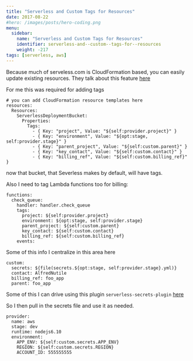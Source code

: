 ```yaml
---
title: "Serverless and Custom Tags for Resources"
date: 2017-08-22
#hero: /images/posts/hero-coding.png
menu:
  sidebar:
    name: "Serverless and Custom Tags for Resources"
    identifier: serverless-and--custom--tags-for--resources
    weight: -217
tags: [serverless, aws]
---
```


Because much of serveless.com is CloudFormation based, you can easily update existing resources. They talk about this feature [here](https://serverless.com/framework/docs/providers/aws/guide/resources/#override-aws-cloudformation-resource)

For me this was required for adding tags

```
# you can add CloudFormation resource templates here
resources:
  Resources:
    ServerlessDeploymentBucket:
      Properties:
        Tags:
          - { Key: "project", Value: "${self:provider.project}" }
          - { Key: "environment", Value: "${opt:stage, self:provider.stage}" }
          - { Key: "parent_project", Value: "${self:custom.parent}" }
          - { Key: "key_contact", Value: "${self:custom.contact}" }
          - { Key: "billing_ref", Value: "${self:custom.billing_ref}" }
```

now that bucket, that Severless makes by default, will have tags.

Also I need to tag Lambda functions too for billing:

```
functions:
  check_queue:
    handler: handler.check_queue
    tags:
      project: ${self:provider.project}
      environment: ${opt:stage, self:provider.stage}
      parent_project: ${self:custom.parent}
      key_contact: ${self:custom.contact}
      billing_ref: ${self:custom.billing_ref}
    events:
```

Some of this info I centralize in this area here 

```
custom:
  secrets: ${file(secrets.${opt:stage, self:provider.stage}.yml)}
  contact: AlfredNutile
  billing_ref: foo_app
  parent: foo_app
```


Some of this I can drive using this plugin `serverless-secrets-plugin` [here](https://www.npmjs.com/package/serverless-secrets-plugin)

So I then pull in the secrets file and use it as needed.

```
provider:
  name: aws
  stage: dev
  runtime: nodejs6.10
  environment:
    APP_ENV: ${self:custom.secrets.APP_ENV}
    REGION: ${self:custom.secrets.REGION}
    ACCOUNT_ID: 555555555

```